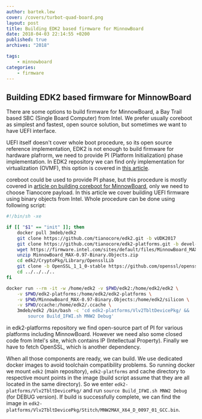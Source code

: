 ```yaml
---
author: bartek.lew
cover: /covers/turbot-quad-board.png
layout: post
title: Building EDK2 based firmware for MinnowBoard
date: 2018-04-03 22:14:55 +0200
published: true
archives: "2018"

tags:
    - minnowboard
categories:
    - firmware
---
```



## Building EDK2 based firmware for MinnowBoard

There are some options to build firmware for MinnowBoard, a Bay Trail based SBC
(Single Board Computer) from Intel. We prefer usually coreboot as simplest and
fastest, open source solution, but sometimes we want to have UEFI interface.

UEFI itself doesn't cover whole boot procedure, so its open source reference
implementation, EDK2 is not enough to build firmware for hardware plafrorm, we
need to provide PI (Platform Initialization) phase implementation. In EDK2
repository we can find only implementation for virtualization (OVMF), this
option is covered in
[this article](https://3mdeb.com/firmware/uefi-application-development-in-ovmf/#.WsOfOkuxVuE).

coreboot could be used to provide PI phase, but this procedure is mostly covered
in [article on building coreboot for MinnowBoard](/2018/2018-04-17-building-coreboot-on-minnowboard-turbot/),
only we need to choose Tianocore payload. In this article we cover building UEFI
firmware using binary objects from Intel. Whole procedure can be done using
following script:

```bash
#!/bin/sh -xe

if [[ "$1" == "init" ]]; then
    docker pull 3mdeb/edk2
    git clone https://github.com/tianocore/edk2.git -b vUDK2017
    git clone https://github.com/tianocore/edk2-platforms.git -b devel-MinnowBoardMax-UDK2017
    wget https://firmware.intel.com/sites/default/files/MinnowBoard_MAX-0.97-Binary.Objects.zip
    unzip MinnowBoard_MAX-0.97-Binary.Objects.zip
    cd edk2/CryptoPkg/Library/OpensslLib
    git clone -b OpenSSL_1_1_0-stable https://github.com/openssl/openssl openssl
    cd ../../../..
fi

docker run --rm -it -w /home/edk2 -v $PWD/edk2:/home/edk2/edk2 \
    -v $PWD/edk2-platforms:/home/edk2/edk2-platforms \
    -v $PWD/MinnowBoard_MAX-0.97-Binary.Objects:/home/edk2/silicon \
    -v $PWD/ccache:/home/edk2/.ccache \
    3mdeb/edk2 /bin/bash -c 'cd edk2-platforms/Vlv2TbltDevicePkg/ &&
        source Build_IFWI.sh MNW2 Debug'
```

in edk2-platforms repository we find open-source part of PI for various
platforms including MinnowBoard. However we need also some closed code from
Intel's site, which contains IP (Intellectual Property). Finally we have to
fetch OpenSSL, which is another dependency.

When all those components are ready, we can build. We use dedicated docker
images to avoid toolchain compatibility problems. So running docker we mount
`edk2` (main repository), `edk2-platforms` and cache directory to respective
mount points in the image (build script assume that they are all located in the
same directory). So we enter `edk2-platforms/Vlv2TbltDevicePkg/` and run
`source Build_IFWI.sh MNW2 Debug` (for DEBUG version). If build is successfully
complete, we can find the image in
`edk2-platforms/Vlv2TbltDevicePkg/Stitch/MNW2MAX_X64_D_0097_01_GCC.bin`.
